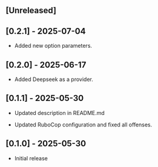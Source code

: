## [Unreleased]

## [0.2.1] - 2025-07-04

- Added new option parameters.

## [0.2.0] - 2025-06-17

- Added Deepseek as a provider.

## [0.1.1] - 2025-05-30

- Updated description in README.md

- Updated RuboCop configuration and fixed all offenses.

## [0.1.0] - 2025-05-30

- Initial release
